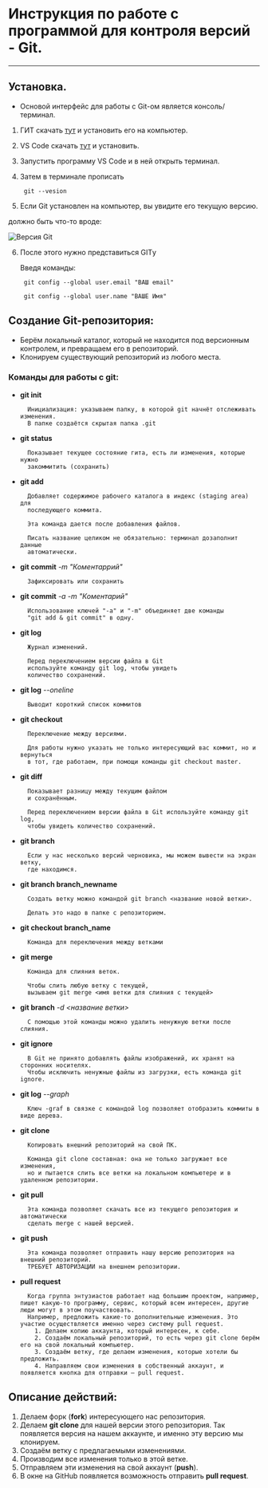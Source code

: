 # Инструкция по работе с программой для контроля версий - **Git**.

---

## Установка. 

* Основой интерфейс для работы с Git-ом является консоль/терминал.

1. ГИТ скачать [тут](https://git-scm.com/book/en/v2/Getting-Started-Installing-Git) и установить его на компьютер.
2. VS Code скачать [тут](https://code.visualstudio.com) и установить.
3. Запустить программу VS Code и в ней открыть терминал.
4. Затем в терминале прописать 

        git --vesion

5. Если Git установлен на компьютер, вы увидите его текущую версию.

 должно быть что-то вроде:

 ![Версия Git](2022-12-28_00-07-35.png)

6. После этого нужно представиться GITу

     Введя команды:


        git config --global user.email "ВАШ email"

        git config --global user.name "ВАШЕ Имя"


## Создание Git-репозитория:

* Берём локальный каталог, который не находится под версионным контролем, и превращаем его в репозиторий.
* Клонируем существующий репозиторий из любого места.

### Команды для работы с git:

* __git init__
  
        Инициализация: указываем папку, в которой git начнёт отслеживать изменения.
        В папке создаётся скрытая папка .git

* __git status__

        Показывает текущее состояние гита, есть ли изменения, которые нужно
        закоммитить (сохранить)

* __git add__

        Добавляет содержимое рабочего каталога в индекс (staging area) для
        последующего коммита.

        Эта команда дается после добавления файлов. 

        Писать название целиком не обязательно: терминал дозаполнит данные
        автоматически.
* __git commit__ _-m "Коментаррий"_
        
        Зафиксировать или сохранить

* __git commit__ _-a -m "Коментарий"_

        Использование ключей "-a" и "-m" объединяет две команды 
        "git add & git commit" в одну.

* __git log__
  
        Журнал изменений.

        Перед переключением версии файла в Git
        используйте команду git log, чтобы увидеть
        количество сохранений.

* __git log__ _--oneline_

        Выводит короткий список коммитов


* __git checkout__

        Переключение между версиями.

        Для работы нужно указать не только интересующий вас коммит, но и вернуться 
        в тот, где работаем, при помощи команды git checkout master.

* __git diff__

        Показывает разницу между текущим файлом
        и сохранённым.

        Перед переключением версии файла в Git используйте команду git log,
        чтобы увидеть количество сохранений.

* __git branch__
  
        Если у нас несколько версий черновика, мы можем вывести на экран ветку,
        где находимся.

* __git branch branch_newname__
  
        Создать ветку можно командой git branch <название новой ветки>.

        Делать это надо в папке с репозиторием.
        
* __git checkout branch_name__
        
        Команда для переключения между ветками

* __git merge__
  
        Команда для слияния веток.
        
        Чтобы слить любую ветку с текущей, 
        вызываем git merge <имя ветки для слияния с текущей>

* __git branch__ _-d <название ветки>_
  
        С помощью этой команды можно удалить ненужную ветки после слияния.

* __git ignore__

        В Git не принято добавлять файлы изображений, их хранят на сторонних носителях.
        Чтобы исключить ненужные файлы из загрузки, есть команда git ignore.

* __git log__ _--graph_

        Ключ -graf в связке с командой log позволяет отобразить коммиты в виде дерева.

* __git clone__ 

        Копировать внешний репозиторий на свой ПК.

        Команда git clone составная: она не только загружает все изменения, 
        но и пытается слить все ветки на локальном компьютере и в удаленном репозитории.

* __git pull__

        Эта команда позволяет скачать все из текущего репозитория и автоматически 
        сделать merge с нашей версией.

* __git push__

        Эта команда позволяет отправить нашу версию репозитория на внешний репозиторий.
        ТРЕБУЕТ АВТОРИЗАЦИИ на внешнем репозитории.

* __pull request__ 
        
        Когда группа энтузиастов работает над большим проектом, например, пишет какую-то программу, сервис, который всем интересен, другие люди могут в этом поучаствовать.
        Например, предложить какие-то дополнительные изменения. Это участие осуществляется именно через систему pull request.
          1. Делаем копию аккаунта, который интересен, к себе. 
          2. Создаём локальный репозиторий, то есть через git clone берём его на свой локальный компьютер.
          3. Создаём ветку, где делаем изменения, которые хотели бы предложить.
          4. Направляем свои изменения в собственный аккаунт, и появляется кнопка для отправки — pull request.

## Описание действий:

1. Делаем форк (__fork__) интересующего нас репозитория.
2. Делаем __git clone__ для нашей версии этого репозитория. Так появляется версия на нашем
аккаунте, и именно эту версию мы клонируем.
3. Создаём ветку с предлагаемыми изменениями.
4. Производим все изменения только в этой ветке.
5. Отправляем эти изменения на свой аккаунт (__push__).
6. В окне на GitHub появляется возможность отправить __pull request__.

        
